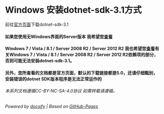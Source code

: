 # Windows 安装dotnet-sdk-3.1方式

前往[官方页面](https://dotnet.microsoft.com/download/dotnet/thank-you/sdk-3.1.411-windows-x64-installer)下载dotnet-sdk-3.1

#### 如果您使用无Windows界面的Server版本 我希望您[查看](https://docs.microsoft.com/zh-cn/dotnet/core/install/windows?tabs=netcore31)

#### Windows 7 / Vista / 8.1 / Server 2008 R2 / Server 2012 R2 我也希望您[查看](https://docs.microsoft.com/zh-cn/dotnet/core/install/windows?tabs=netcore31)有关Windows 7 / Vista / 8.1 / Server 2008 R2 / Server 2012 R2依赖项的部分，否则可能无法安装dotnet-sdk-3.1。

#### 另外，您所查看的文档都是官方页面，默认的下载链接都是5.0，还请仔细甄别，安装错误的dotnet SDK版本程序是无法正常运作的


###### 本系列文档遵循CC-BY-NC-SA-4.0协议 如需转载请遵循。

###### Powered by [docsify](https://docsify.js.org/#/zh-cn/) | Based on [GitHub-Pages](https://github.com/leeskyler-top/Microsoft365-E5Developer-Renew-Web-Docs/)
